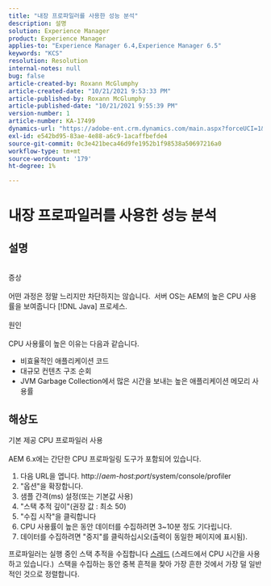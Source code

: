 ```yaml
---
title: "내장 프로파일러를 사용한 성능 분석"
description: 설명
solution: Experience Manager
product: Experience Manager
applies-to: "Experience Manager 6.4,Experience Manager 6.5"
keywords: "KCS"
resolution: Resolution
internal-notes: null
bug: false
article-created-by: Roxann McGlumphy
article-created-date: "10/21/2021 9:53:33 PM"
article-published-by: Roxann McGlumphy
article-published-date: "10/21/2021 9:55:39 PM"
version-number: 1
article-number: KA-17499
dynamics-url: "https://adobe-ent.crm.dynamics.com/main.aspx?forceUCI=1&pagetype=entityrecord&etn=knowledgearticle&id=05e3864f-b932-ec11-b6e5-000d3a5ba97a"
exl-id: e542bd95-83ae-4e88-a6c9-1acaffbefde4
source-git-commit: 0c3e421beca46d9fe1952b1f98538a50697216a0
workflow-type: tm+mt
source-wordcount: '179'
ht-degree: 1%

---
```


# 내장 프로파일러를 사용한 성능 분석

## 설명

<br>증상<br><br>
어떤 과정은 정말 느리지만 차단하지는 않습니다.  서버 OS는 AEM의 높은 CPU 사용률을 보여줍니다 [!DNL Java] 프로세스.
<br><br>원인<br><br>
CPU 사용률이 높은 이유는 다음과 같습니다.

- 비효율적인 애플리케이션 코드
- 대규모 컨텐츠 구조 순회
- JVM Garbage Collection에서 많은 시간을 보내는 높은 애플리케이션 메모리 사용률



## 해상도

기본 제공 CPU 프로파일러 사용<br><br>
AEM 6.x에는 간단한 CPU 프로파일링 도구가 포함되어 있습니다.

1. 다음 URL을 엽니다. http://*aem-host:port*/system/console/profiler
2. &quot;옵션&quot;을 확장합니다.
3. 샘플 간격(ms) 설정(또는 기본값 사용)
4. &quot;스택 추적 깊이&quot;(권장 값 : 최소 50)
5. &quot;수집 시작&quot;을 클릭합니다
6. CPU 사용률이 높은 동안 데이터를 수집하려면 3~10분 정도 기다립니다.
7. 데이터를 수집하려면 &quot;중지&quot;를 클릭하십시오(출력이 동일한 페이지에 표시됨).


프로파일러는 실행 중인 스택 추적을 수집합니다 [스레드](https://docs.oracle.com/javase/tutorial/essential/concurrency/threads.html) (스레드에서 CPU 시간을 사용하고 있습니다.)  스택을 수집하는 동안 중복 흔적을 찾아 가장 흔한 것에서 가장 덜 일반적인 것으로 정렬합니다.
